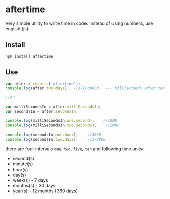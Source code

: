 # aftertime
Very simple utility to write time in code. Instead of using numbers, use english (js)

## Install
`npm install aftertime`

## Use
```javascript
var after = require('aftertime');
console.log(after.two.days);  //172800000   --- milliseconds after two days

//or

var milliSecondsIn = after.milliSecondsIn;
var secondsIn = after.secondsIn;

console.log(milliSecondsIn.one.second);    //1000
console.log(milliSecondsIn.two.seconds);    //2000

console.log(secondsIn.one.hour);    //3600
console.log(secondsIn.two.days);    //172800
```
there are four intervals `one`, `two`, `five`, `ten` and following time units
- second(s)
- minute(s)
- hour(s)
- day(s)
- week(s)  - 7 days
- months(s)  - 30 days
- year(s)    - 12 months (360 days)
